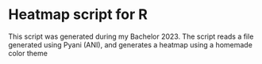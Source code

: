# Heatmap script for R

This script was generated during my Bachelor 2023. The script reads a file generated using Pyani (ANI), and generates a heatmap using a homemade color theme

